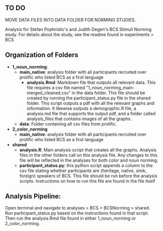 
## TO DO
MOVE DATA FILES INTO DATA FOLDER FOR NORMING STUDIES.

Analysis for Stefan Pophristic's and Judith Degen's BCS Stimuli Norming study. For details about the study, see the readme found in experiments > BCS

## Organization of Folders
- **1_noun_norming**:
  - **main_native**: analysis folder with all participants recruited over prolific who listed BCS as a first language
    - **analysis.Rmd**: Markdown file that outputs all relevant data. This file requires a csv file named "1_noun_norming_main-merged_cleaned.csv" in the data folder. This file should be created by running the participant_status.py file in the shared folder. This script outputs a pdf with all the relevant graphs and information. It likewise outputs a demographic.R file, a analysis.md file that supports the output pdf, and a folder called analysis_files that contains images of all the graphs.
  - **data**: Folder containing all csv files from prolific.
- **2_color_norming**
  - **main_native**: analysis folder with all participants recruited over prolific who listed BCS as a first language
- **shared**
  - **analysis.R**: Main analysis script that creates all the graphs. Analysis files in the other folders call on this analysis file. Any changes to this file will be reflected in the analyses for both color and noun norming.
  - **participant_status.py**: this python script appends a column to the csv file stating whether participants are {heritage, native, simk, foreign} speakers of BCS. This file should be run before the analysis scripts. Instructions on how to run this file are found in the file itself

## Analysis Pipeline:
Open terminal and navigate to analyses > BCS > BCSNorming > shared. Run participant_status.py based on the instructions found in that script. Then run the analysis.Rmd file found in either 1_noun_norming or 2_color_norming.
